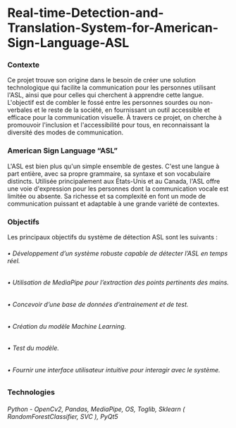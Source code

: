 # Real-time-Detection-and-Translation-System-for-American-Sign-Language-ASL

### Contexte

Ce projet trouve son origine dans le besoin de créer une solution technologique qui facilite la communication pour les personnes utilisant l'ASL, ainsi que pour celles qui cherchent à apprendre cette langue. L'objectif est de combler le fossé entre les personnes sourdes ou non-verbales et le reste de la société, en fournissant un outil accessible et efficace pour la communication visuelle. À travers ce projet, on cherche à promouvoir l'inclusion et l'accessibilité pour tous, en reconnaissant la diversité des modes de communication.

### American Sign Language “ASL”

L'ASL est bien plus qu'un simple ensemble de gestes. C'est une langue à part entière, avec sa propre grammaire, sa syntaxe et son vocabulaire distincts. Utilisée principalement aux États-Unis et au Canada, l'ASL offre une voie d'expression pour les personnes dont la communication vocale est limitée ou absente. Sa richesse et sa complexité en font un mode de communication puissant et adaptable à une grande variété de contextes.

### Objectifs

Les principaux objectifs du système de détection ASL sont les suivants :
 
###### • Développement d’un système robuste capable de détecter l’ASL en temps réel.
###### • Utilisation de MediaPipe pour l’extraction des points pertinents des mains.
###### • Concevoir d’une base de données d’entrainement et de test.
###### • Création du modèle Machine Learning.
###### • Test du modèle.
###### • Fournir une interface utilisateur intuitive pour interagir avec le système.

### Technologies

###### Python - OpenCv2, Pandas, MediaPipe, OS, Toglib, Sklearn ( RandomForestClassifier, SVC ), PyQt5 
